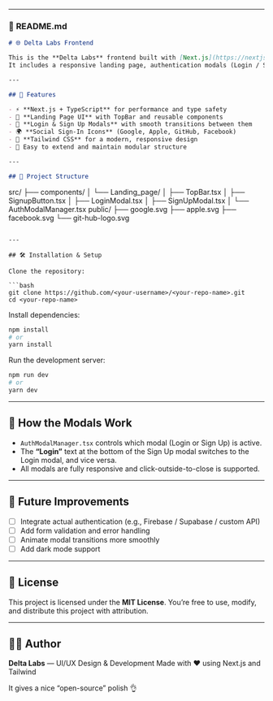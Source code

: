 

---

### 📝 **README.md**

```markdown
# 🌐 Delta Labs Frontend

This is the **Delta Labs** frontend built with [Next.js](https://nextjs.org/) and [TypeScript](https://www.typescriptlang.org/).  
It includes a responsive landing page, authentication modals (Login / Sign Up), and a clean UI powered by Tailwind CSS.

---

## 🚀 Features

- ⚡ **Next.js + TypeScript** for performance and type safety  
- 🧭 **Landing Page UI** with TopBar and reusable components  
- 🔐 **Login & Sign Up Modals** with smooth transitions between them  
- 🌍 **Social Sign-In Icons** (Google, Apple, GitHub, Facebook)  
- 🧱 **Tailwind CSS** for a modern, responsive design  
- 🧰 Easy to extend and maintain modular structure

---

## 🧭 Project Structure

```

src/
├── components/
│   └── Landing_page/
│       ├── TopBar.tsx
│       ├── SignupButton.tsx
│       ├── LoginModal.tsx
│       ├── SignUpModal.tsx
│       └── AuthModalManager.tsx
public/
├── google.svg
├── apple.svg
├── facebook.svg
└── git-hub-logo.svg

````

---

## 🛠️ Installation & Setup

Clone the repository:

```bash
git clone https://github.com/<your-username>/<your-repo-name>.git
cd <your-repo-name>
````

Install dependencies:

```bash
npm install
# or
yarn install
```

Run the development server:

```bash
npm run dev
# or
yarn dev
```


---

## 🧠 How the Modals Work

* `AuthModalManager.tsx` controls which modal (Login or Sign Up) is active.
* The **“Login”** text at the bottom of the Sign Up modal switches to the Login modal, and vice versa.
* All modals are fully responsive and click-outside-to-close is supported.

---

## 🌟 Future Improvements

* [ ] Integrate actual authentication (e.g., Firebase / Supabase / custom API)
* [ ] Add form validation and error handling
* [ ] Animate modal transitions more smoothly
* [ ] Add dark mode support

---

## 📄 License

This project is licensed under the **MIT License**.
You’re free to use, modify, and distribute this project with attribution.

---

## 👨‍💻 Author

**Delta Labs** — UI/UX Design & Development
Made with ❤️ using Next.js and Tailwind

It gives a nice “open-source” polish 👌
```
